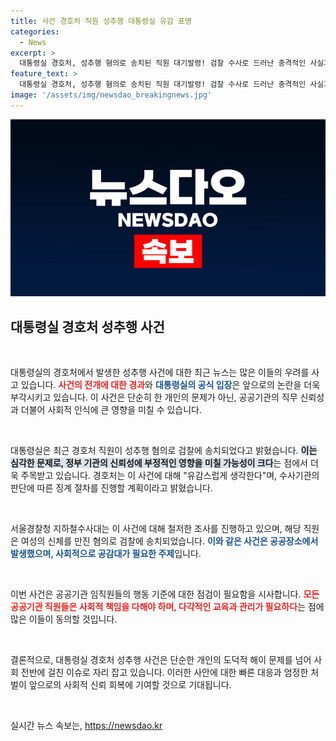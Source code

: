 ```yaml
---
title: 사건 경호처 직원 성추행 대통령실 유감 표명
categories:
  - News
excerpt: >
  대통령실 경호처, 성추행 혐의로 송치된 직원 대기발령! 검찰 수사로 드러난 충격적인 사실과 향후 징계 절차에 대한 진실이 밝혀질까?
feature_text: >
  대통령실 경호처, 성추행 혐의로 송치된 직원 대기발령! 검찰 수사로 드러난 충격적인 사실과 향후 징계 절차에 대한 진실이 밝혀질까?
image: '/assets/img/newsdao_breakingnews.jpg'
---
```


<p><img src="/assets/img/newsdao_breakingnews.jpg" alt="cryptoinkorea 속보" /></p>

<h2 data-ke-size="size26">대통령실 경호처 성추행 사건</h2>

<p data-ke-size="size16">&nbsp;</p>

<p>대통령실의 경호처에서 발생한 성추행 사건에 대한 최근 뉴스는 많은 이들의 우려를 사고 있습니다. <b><span style="color: #ee2323;">사건의 전개에 대한 경과</span></b>와 <b><span style="color: #1a5490;">대통령실의 공식 입장</span></b>은 앞으로의 논란을 더욱 부각시키고 있습니다. 이 사건은 단순히 한 개인의 문제가 아닌, 공공기관의 직무 신뢰성과 더불어 사회적 인식에 큰 영향을 미칠 수 있습니다. </p>

<p data-ke-size="size16">&nbsp;</p>

<p>대통령실은 최근 경호처 직원이 성추행 혐의로 검찰에 송치되었다고 밝혔습니다. <b><span style="background-color: #21538527;">이는 심각한 문제로, 정부 기관의 신뢰성에 부정적인 영향을 미칠 가능성이 크다</span></b>는 점에서 더욱 주목받고 있습니다. 경호처는 이 사건에 대해 "유감스럽게 생각한다"며, 수사기관의 판단에 따른 징계 절차를 진행할 계획이라고 밝혔습니다.</p>

<p data-ke-size="size16">&nbsp;</p>

<p>서울경찰청 지하철수사대는 이 사건에 대해 철저한 조사를 진행하고 있으며, 해당 직원은 여성의 신체를 만진 혐의로 검찰에 송치되었습니다. <b><span style="color: #1a5490;">이와 같은 사건은 공공장소에서 발생했으며, 사회적으로 공감대가 필요한 주제</span></b>입니다. </p>

<p data-ke-size="size16">&nbsp;</p>

<p>이번 사건은 공공기관 임직원들의 행동 기준에 대한 점검이 필요함을 시사합니다. <b><span style="color: #ee2323;">모든 공공기관 직원들은 사회적 책임을 다해야 하며, 다각적인 교육과 관리가 필요하다</span></b>는 점에 많은 이들이 동의할 것입니다. </p>

<p data-ke-size="size16">&nbsp;</p>

<p>결론적으로, 대통령실 경호처 성추행 사건은 단순한 개인의 도덕적 해이 문제를 넘어 사회 전반에 걸친 이슈로 자리 잡고 있습니다. 이러한 사안에 대한 빠른 대응과 엄정한 처벌이 앞으로의 사회적 신뢰 회복에 기여할 것으로 기대됩니다. </p>

<p data-ke-size="size16">&nbsp;</p>
실시간 뉴스 속보는, <a href="https://newsdao.kr" rel="dofollow">https://newsdao.kr</a>


